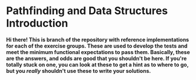 # Pathfinding and Data Structures Introduction

**Hi there! This is branch of the repository with reference implementations for each of the exercise groups.
These are used to develop the tests and meet the minimum functional expectations to pass them. 
Basically, these are the answers, and odds are good that you shouldn't be here. If you're totally stuck on
one, you can look at these to get a hint as to where to go, but you *really* shouldn't use these to
write your solutions.**
